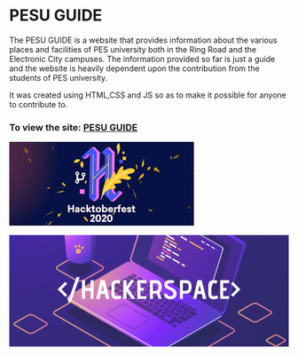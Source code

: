 # PESU GUIDE

The PESU GUIDE is a website that provides information about the various places and facilities of PES university both in the Ring Road and the Electronic City campuses. The information provided so far is just a guide and the website is heavily dependent upon the contribution from the students of PES university.

It was created using HTML,CSS and JS so as to make it possible for anyone to contribute to. 

### To view the site: [PESU GUIDE](https://dan-329.github.io/PESU-GUIDE/)

![](doc/Hacktoberfest2020.jpg)

![](doc/hackerspace.png)


